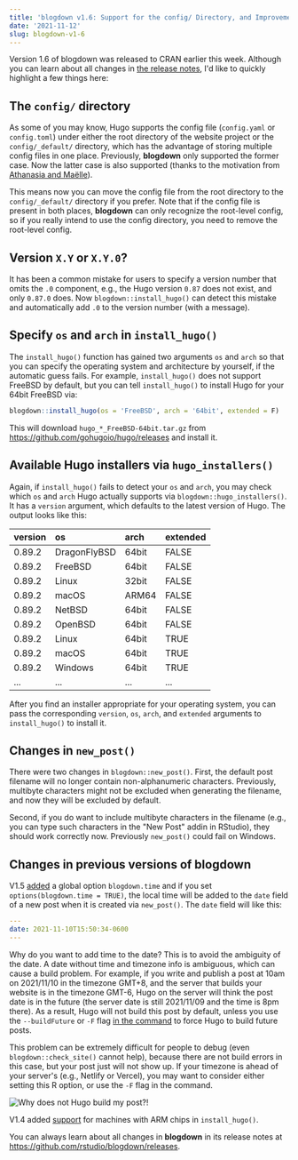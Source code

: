 ```yaml
---
title: 'blogdown v1.6: Support for the config/ Directory, and Improvements in install_hugo()/new_post()'
date: '2021-11-12'
slug: blogdown-v1-6
---
```


Version 1.6 of blogdown was released to CRAN earlier this week. Although you can
learn about all changes in [the release
notes](https://github.com/rstudio/blogdown/releases/tag/v1.6), I'd like to
quickly highlight a few things here:

## The `config/` directory

As some of you may know, Hugo supports the config file (`config.yaml` or
`config.toml`) under either the root directory of the website project or the
`config/_default/` directory, which has the advantage of storing multiple config
files in one place. Previously, **blogdown** only supported the former case. Now
the latter case is also supported (thanks to the motivation from [Athanasia and
Maëlle](https://github.com/rstudio/blogdown/issues/611)).

This means now you can move the config file from the root directory to the
`config/_default/` directory if you prefer. Note that if the config file is
present in both places, **blogdown** can only recognize the root-level config,
so if you really intend to use the config directory, you need to remove the
root-level config.

## Version `X.Y` or `X.Y.0`?

It has been a common mistake for users to specify a version number that omits
the `.0` component, e.g., the Hugo version `0.87` does not exist, and only
`0.87.0` does. Now `blogdown::install_hugo()` can detect this mistake and
automatically add `.0` to the version number (with a message).

## Specify `os` and `arch` in `install_hugo()`

The `install_hugo()` function has gained two arguments `os` and `arch` so that
you can specify the operating system and architecture by yourself, if the
automatic guess fails. For example, `install_hugo()` does not support FreeBSD by
default, but you can tell `install_hugo()` to install Hugo for your 64bit
FreeBSD via:

``` r
blogdown::install_hugo(os = 'FreeBSD', arch = '64bit', extended = F)
```

This will download `hugo_*_FreeBSD-64bit.tar.gz` from
<https://github.com/gohugoio/hugo/releases> and install it.

## Available Hugo installers via `hugo_installers()`

Again, if `install_hugo()` fails to detect your `os` and `arch`, you may check
which `os` and `arch` Hugo actually supports via `blogdown::hugo_installers()`.
It has a `version` argument, which defaults to the latest version of Hugo. The
output looks like this:

| version | os           | arch  | extended |
|:--------|:-------------|:------|:---------|
| 0.89.2  | DragonFlyBSD | 64bit | FALSE    |
| 0.89.2  | FreeBSD      | 64bit | FALSE    |
| 0.89.2  | Linux        | 32bit | FALSE    |
| 0.89.2  | macOS        | ARM64 | FALSE    |
| 0.89.2  | NetBSD       | 64bit | FALSE    |
| 0.89.2  | OpenBSD      | 64bit | FALSE    |
| 0.89.2  | Linux        | 64bit | TRUE     |
| 0.89.2  | macOS        | 64bit | TRUE     |
| 0.89.2  | Windows      | 64bit | TRUE     |
| ...     | ...          | ...   | ...      |

After you find an installer appropriate for your operating system, you can pass
the corresponding `version`, `os`, `arch`, and `extended` arguments to
`install_hugo()` to install it.

## Changes in `new_post()`

There were two changes in `blogdown::new_post()`. First, the default post
filename will no longer contain non-alphanumeric characters. Previously,
multibyte characters might not be excluded when generating the filename, and now
they will be excluded by default.

Second, if you do want to include multibyte characters in the filename (e.g.,
you can type such characters in the "New Post" addin in RStudio), they should
work correctly now. Previously `new_post()` could fail on Windows.

## Changes in previous versions of blogdown

V1.5 [added](https://github.com/rstudio/blogdown/issues/625) a global option
`blogdown.time` and if you set `options(blogdown.time = TRUE)`, the local time
will be added to the `date` field of a new post when it is created via
`new_post()`. The `date` field will like this:

``` yaml
---
date: 2021-11-10T15:50:34-0600
---
```

Why do you want to add time to the date? This is to avoid the ambiguity of the
date. A date without time and timezone info is ambiguous, which can cause a
build problem. For example, if you write and publish a post at 10am on
2021/11/10 in the timezone GMT+8, and the server that builds your website is in
the timezone GMT-6, Hugo on the server will think the post date is in the future
(the server date is still 2021/11/09 and the time is 8pm there). As a result,
Hugo will not build this post by default, unless you use the `--buildFuture` or
`-F` flag [in the command](https://gohugo.io/commands/hugo/) to force Hugo to
build future posts.

This problem can be extremely difficult for people to debug (even
`blogdown::check_site()` cannot help), because there are not build errors in
this case, but your post just will not show up. If your timezone is ahead of
your server's (e.g., Netlify or Vercel), you may want to consider either setting
this R option, or use the `-F` flag in the command.

![Why does not Hugo build my post?!](https://slides.yihui.org/gif/lost-key.gif)

V1.4 added [support](https://github.com/rstudio/blogdown/issues/636) for
machines with ARM chips in `install_hugo()`.

You can always learn about all changes in **blogdown** in its release notes at
<https://github.com/rstudio/blogdown/releases>.
